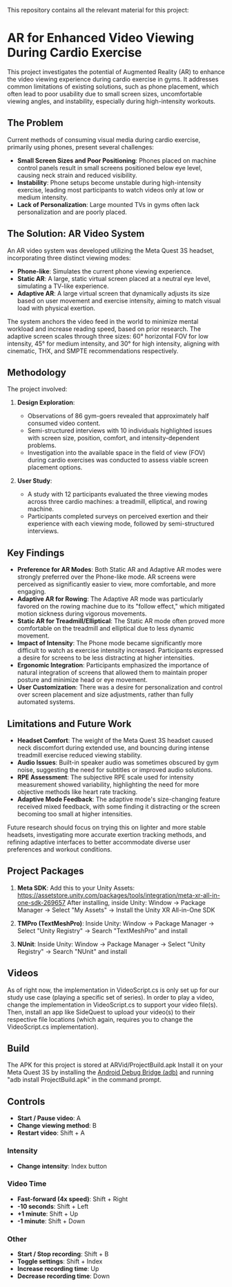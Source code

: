 This repository contains all the relevant material for this project:
# AR for Enhanced Video Viewing During Cardio Exercise

This project investigates the potential of Augmented Reality (AR) to enhance the video viewing experience during cardio exercise in gyms. It addresses common limitations of existing solutions, such as phone placement, which often lead to poor usability due to small screen sizes, uncomfortable viewing angles, and instability, especially during high-intensity workouts.

## The Problem

Current methods of consuming visual media during cardio exercise, primarily using phones, present several challenges:
* **Small Screen Sizes and Poor Positioning**: Phones placed on machine control panels result in small screens positioned below eye level, causing neck strain and reduced visibility.
* **Instability**: Phone setups become unstable during high-intensity exercise, leading most participants to watch videos only at low or medium intensity.
* **Lack of Personalization**: Large mounted TVs in gyms often lack personalization and are poorly placed.

## The Solution: AR Video System

An AR video system was developed utilizing the Meta Quest 3S headset, incorporating three distinct viewing modes:
* **Phone-like**: Simulates the current phone viewing experience.
* **Static AR**: A large, static virtual screen placed at a neutral eye level, simulating a TV-like experience.
* **Adaptive AR**: A large virtual screen that dynamically adjusts its size based on user movement and exercise intensity, aiming to match visual load with physical exertion.

The system anchors the video feed in the world to minimize mental workload and increase reading speed, based on prior research. The adaptive screen scales through three sizes: 60° horizontal FOV for low intensity, 45° for medium intensity, and 30° for high intensity, aligning with cinematic, THX, and SMPTE recommendations respectively.

## Methodology

The project involved:
1.  **Design Exploration**:
    * Observations of 86 gym-goers revealed that approximately half consumed video content.
    * Semi-structured interviews with 10 individuals highlighted issues with screen size, position, comfort, and intensity-dependent problems.
    * Investigation into the available space in the field of view (FOV) during cardio exercises was conducted to assess viable screen placement options.

2.  **User Study**:
    * A study with 12 participants evaluated the three viewing modes across three cardio machines: a treadmill, elliptical, and rowing machine.
    * Participants completed surveys on perceived exertion and their experience with each viewing mode, followed by semi-structured interviews.

## Key Findings

* **Preference for AR Modes**: Both Static AR and Adaptive AR modes were strongly preferred over the Phone-like mode. AR screens were perceived as significantly easier to view, more comfortable, and more engaging.
* **Adaptive AR for Rowing**: The Adaptive AR mode was particularly favored on the rowing machine due to its "follow effect," which mitigated motion sickness during vigorous movements.
* **Static AR for Treadmill/Elliptical**: The Static AR mode often proved more comfortable on the treadmill and elliptical due to less dynamic movement.
* **Impact of Intensity**: The Phone mode became significantly more difficult to watch as exercise intensity increased. Participants expressed a desire for screens to be less distracting at higher intensities.
* **Ergonomic Integration**: Participants emphasized the importance of natural integration of screens that allowed them to maintain proper posture and minimize head or eye movement.
* **User Customization**: There was a desire for personalization and control over screen placement and size adjustments, rather than fully automated systems.

## Limitations and Future Work

* **Headset Comfort**: The weight of the Meta Quest 3S headset caused neck discomfort during extended use, and bouncing during intense treadmill exercise reduced viewing stability.
* **Audio Issues**: Built-in speaker audio was sometimes obscured by gym noise, suggesting the need for subtitles or improved audio solutions.
* **RPE Assessment**: The subjective RPE scale used for intensity measurement showed variability, highlighting the need for more objective methods like heart rate tracking.
* **Adaptive Mode Feedback**: The adaptive mode's size-changing feature received mixed feedback, with some finding it distracting or the screen becoming too small at higher intensities.

Future research should focus on trying this on lighter and more stable headsets, investigating more accurate exertion tracking methods, and refining adaptive interfaces to better accommodate diverse user preferences and workout conditions.

## Project Packages
1.  **Meta SDK**:
Add this to your Unity Assets: https://assetstore.unity.com/packages/tools/integration/meta-xr-all-in-one-sdk-269657
After installing, inside Unity: Window -> Package Manager -> Select "My Assets" -> Install the Unity XR All-in-One SDK

2.  **TMPro (TextMeshPro)**:
Inside Unity: Window -> Package Manager -> Select "Unity Registry" -> Search "TextMeshPro" and install

3.  **NUnit**:
Inside Unity: Window -> Package Manager -> Select "Unity Registry" -> Search "NUnit" and install

## Videos
As of right now, the implementation in VideoScript.cs is only set up for our study use case (playing a specific set of series).
In order to play a video, change the implementation in VideoScript.cs to support your video file(s).
Then, install an app like SideQuest to upload your video(s) to their respective file locations (which again, requires you to change the VideoScript.cs implementation).

## Build
The APK for this project is stored at ARVid/ProjectBuild.apk
Install it on your Meta Quest 3S by installing the [Android Debug Bridge (adb)](https://developer.android.com/tools/adb) and running "adb install ProjectBuild.apk" in the command prompt.

## Controls
* **Start / Pause video**: A
* **Change viewing method**: B
* **Restart video**: Shift + A

### Intensity
* **Change intensity**: Index button

### Video Time
* **Fast-forward (4x speed)**: Shift + Right
* **-10 seconds**: Shift + Left
* **+1 minute**: Shift + Up
* **-1 minute**: Shift + Down

### Other
* **Start / Stop recording**: Shift + B
* **Toggle settings**: Shift + Index
* **Increase recording time**: Up
* **Decrease recording time**: Down

